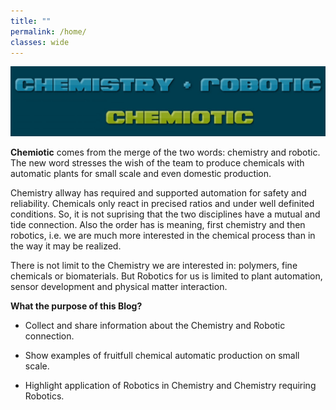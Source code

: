 ```yaml
---
title: ""
permalink: /home/
classes: wide
---
```


![plant](/assets/images/chemiotic_definition.jpg)

**Chemiotic** comes from the merge of the two words: chemistry and robotic. The new word stresses the wish of the team to produce chemicals with automatic plants for small scale and even domestic production.

Chemistry allway has required and supported automation for safety and reliability. Chemicals only react in precised ratios and under well definited conditions. So, it is not suprising that the two disciplines have a mutual and tide connection. Also the order has is meaning, first chemistry and then robotics, i.e. we are much more interested in the chemical process than in the way it may be realized. 

There is not limit to the Chemistry we are interested in: polymers, fine chemicals or biomaterials. But Robotics for us is limited to plant automation, sensor development and physical matter interaction.

**What the purpose of this Blog?**

- Collect and share information about the Chemistry and Robotic connection. 

- Show examples of fruitfull chemical automatic production on small scale.

- Highlight application of Robotics in Chemistry and Chemistry requiring Robotics.